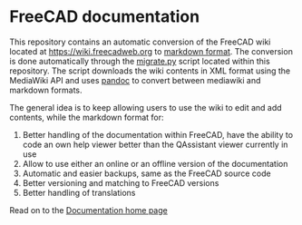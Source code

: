 # FreeCAD documentation

This repository contains an automatic conversion of the FreeCAD wiki located at https://wiki.freecadweb.org to [markdown format](https://en.wikipedia.org/wiki/Markdown). The conversion is done automatically through the [migrate.py](./migrate.py) script located within this repository. The script downloads the wiki contents in XML format using the MediaWiki API and uses [pandoc](https://pandoc.org/) to convert between mediawiki and markdown formats.

The general idea is to keep allowing users to use the wiki to edit and add contents, while the markdown format for:

1. Better handling of the documentation within FreeCAD, have the ability to code an own help viewer better than the QAssistant viewer currently in use
2. Allow to use either an online or an offline version of the documentation
3. Automatic and easier backups, same as the FreeCAD source code
4. Better versioning and matching to FreeCAD versions
5. Better handling of translations

Read on to the [Documentation home page](wiki/main_page.md)


